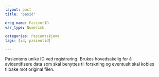 ```yaml
---
layout: post
title: "pasid"

ereg_name: PasientID
var_type: Numerisk

categories: Pasientskjema
tags: [id, pasientid]

---
```


Pasientens unike ID ved registrering. Brukes hovedsakelig for å avidentifisere data som skal benyttes til forskning og eventuelt skal kobles tilbake mot original filen.

